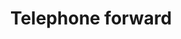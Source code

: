 ---
title: Telephone forward
tags: ["telephone", "forward", "phone", "communication", "transfer", "redirect", "call"]
icon: telephone-forward
svg: '<svg xmlns="http://www.w3.org/2000/svg" width="24" height="24" fill="none" viewBox="0 0 24 24" stroke-width="1.5" stroke-linecap="round" stroke-linejoin="round" stroke="currentColor"><path d="M15.6 14.521c-2.395 2.521-8.504-3.533-6.1-6.063 1.468-1.545-.19-3.31-1.108-4.609-1.723-2.435-5.504.927-5.39 3.066.363 6.746 7.66 14.74 14.726 14.042 2.21-.218 4.75-4.21 2.214-5.669-1.267-.73-3.008-2.17-4.342-.767ZM15 5.5h6.429M19 3l2.5 2.5L19 8"/></svg>'
---